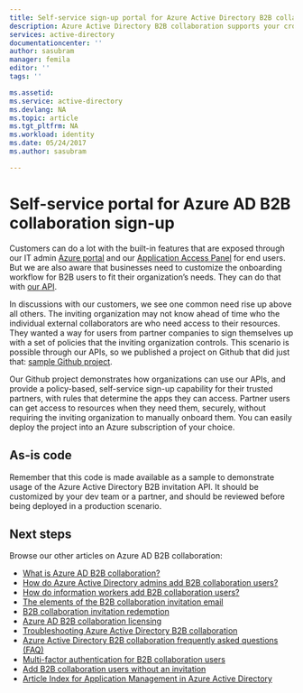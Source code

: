 ```yaml
---
title: Self-service sign-up portal for Azure Active Directory B2B collaboration | Microsoft Docs
description: Azure Active Directory B2B collaboration supports your cross-company relationships by enabling business partners to selectively access your corporate applications
services: active-directory
documentationcenter: ''
author: sasubram
manager: femila
editor: ''
tags: ''

ms.assetid:
ms.service: active-directory
ms.devlang: NA
ms.topic: article
ms.tgt_pltfrm: NA
ms.workload: identity
ms.date: 05/24/2017
ms.author: sasubram

---
```



# Self-service portal for Azure AD B2B collaboration sign-up

Customers can do a lot with the built-in features that are exposed through our IT admin [Azure portal](https://portal.azure.com) and our [Application Access Panel](https://myapps.microsoft.com) for end users. But we are also aware that businesses need to customize the onboarding workflow for B2B users to fit their organization’s needs. They can do that with [our API](https://developer.microsoft.com/graph/docs/api-reference/v1.0/resources/invitation).

In discussions with our customers, we see one common need rise up above all others. The inviting organization may not know ahead of time who the individual external collaborators are who need access to their resources. They wanted a way for users from partner companies to  sign themselves up with a set of policies that the inviting organization controls. This scenario is possible through our APIs,  so we published a project on Github that did just that: [sample Github project](https://github.com/Azure/active-directory-dotnet-graphapi-b2bportal-web).

Our Github project demonstrates how organizations can use our APIs, and provide a policy-based, self-service sign-up capability for their trusted partners, with rules that determine the apps they can access. Partner users can get access to resources when they need them, securely, without requiring the inviting organization to manually onboard them. You can easily deploy the project into an Azure subscription of your choice.

## As-is code

Remember that this code is made available as a sample to demonstrate usage of the Azure Active Directory B2B invitation API. It should be customized by your dev team or a partner, and should be reviewed before being deployed in a production scenario.

## Next steps

Browse our other articles on Azure AD B2B collaboration:
* [What is Azure AD B2B collaboration?](active-directory-b2b-what-is-azure-ad-b2b.md)
* [How do Azure Active Directory admins add B2B collaboration users?](active-directory-b2b-admin-add-users.md)
* [How do information workers add B2B collaboration users?](active-directory-b2b-iw-add-users.md)
* [The elements of the B2B collaboration invitation email](active-directory-b2b-invitation-email.md)
* [B2B collaboration invitation redemption](active-directory-b2b-redemption-experience.md)
* [Azure AD B2B collaboration licensing](active-directory-b2b-licensing.md)
* [Troubleshooting Azure Active Directory B2B collaboration](active-directory-b2b-troubleshooting.md)
* [Azure Active Directory B2B collaboration frequently asked questions (FAQ)](active-directory-b2b-faq.md)
* [Multi-factor authentication for B2B collaboration users](active-directory-b2b-mfa-instructions.md)
* [Add B2B collaboration users without an invitation](active-directory-b2b-add-user-without-invite.md)
* [Article Index for Application Management in Azure Active Directory](active-directory-apps-index.md)